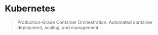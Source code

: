 # Kubernetes

> Production-Grade Container Orchestration. Automated container deployment, scaling, and management